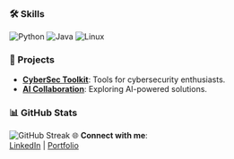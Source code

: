 ### 🛠 Skills
![Python](https://img.shields.io/badge/Python-3670A0?style=for-the-badge&logo=python&logoColor=ffdd54)
![Java](https://img.shields.io/badge/Java-ED8B00?style=for-the-badge&logo=java&logoColor=white)
![Linux](https://img.shields.io/badge/Linux-FCC624?style=for-the-badge&logo=linux&logoColor=black)
### 🚀 Projects
- [**CyberSec Toolkit**](https://github.com/example): Tools for cybersecurity enthusiasts.  
- [**AI Collaboration**](https://github.com/example): Exploring AI-powered solutions.
### 📊 GitHub Stats
![GitHub Streak](https://github-readme-streak-stats.herokuapp.com/?user=gannouniarbi)
🌐 **Connect with me**:  
[LinkedIn](www.linkedin.com/in/arbi-gannouni-609b941a9) | [Portfolio](https://yourportfolio.com)


